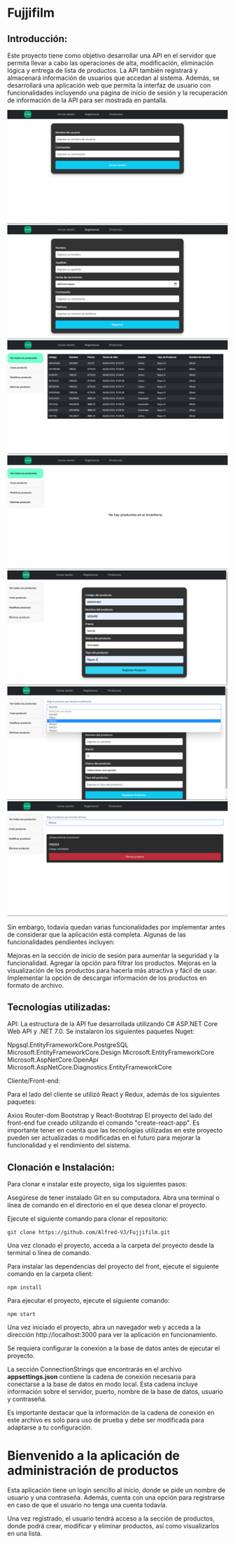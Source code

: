 # Fujjifilm

## Introducción:

Este proyecto tiene como objetivo desarrollar una API en el servidor que permita llevar a cabo las operaciones de alta, modificación, 
eliminación lógica y entrega de lista de productos.
La API también registrará y almacenará información de usuarios que accedan al sistema. Además, se desarrollará una aplicación web que permita
la interfaz de usuario con funcionalidades incluyendo una página de inicio de sesión y la recuperación de información de la API para ser mostrada en pantalla.

![Demostración de la imagen](client/src/assets/img1.png)
![Demostración de la imagen](client/src/assets/img2.png)
![Demostración de la imagen](client/src/assets/img7.png)
![Demostración de la imagen](client/src/assets/img3.png)
![Demostración de la imagen](client/src/assets/img4.png)
![Demostración de la imagen](client/src/assets/img5.png)
![Demostración de la imagen](client/src/assets/img6.png)

Sin embargo, todavía quedan varias funcionalidades por implementar antes de considerar que la aplicación está completa. Algunas de las funcionalidades pendientes incluyen:

Mejoras en la sección de inicio de sesión para aumentar la seguridad y la funcionalidad.
Agregar la opción para filtrar los productos.
Mejoras en la visualización de los productos para hacerla más atractiva y fácil de usar.
Implementar la opción de descargar información de los productos en formato de archivo.

## Tecnologías utilizadas:

API:
La estructura de la API fue desarrollada utilizando C# ASP.NET Core Web API y .NET 7.0. Se instalaron los siguientes paquetes Nuget:

Npgsql.EntityFrameworkCore.PostgreSQL
Microsoft.EntityFrameworkCore.Design
Microsoft.EntityFrameworkCore
Microsoft.AspNetCore.OpenApi
Microsoft.AspNetCore.Diagnostics.EntityFrameworkCore

Cliente/Front-end:

Para el lado del cliente se utilizó React y Redux, además de los siguientes paquetes:

Axios
Router-dom
Bootstrap y React-Bootstrap
El proyecto del lado del front-end fue creado utilizando el comando "create-react-app".
Es importante tener en cuenta que las tecnologías utilizadas en este proyecto pueden ser actualizadas o modificadas en el futuro para mejorar la funcionalidad y
el rendimiento del sistema.

## Clonación e Instalación:

Para clonar e instalar este proyecto, siga los siguientes pasos:

Asegúrese de tener instalado Git en su computadora. 
Abra una terminal o línea de comando en el directorio en el que desea clonar el proyecto.

Ejecute el siguiente comando para clonar el repositorio:

```
git clone https://github.com/Alfred-VJ/Fujjifilm.git
```

Una vez clonado el proyecto, acceda a la carpeta del proyecto desde la terminal o línea de comando.

Para instalar las dependencias del proyecto del front, ejecute el siguiente comando en la carpeta client:

```
npm install
```

Para ejecutar el proyecto, ejecute el siguiente comando:
```
npm start
```

Una vez iniciado el proyecto, abra un navegador web y acceda a la dirección http://localhost:3000 para ver la aplicación en funcionamiento.

Se requiera configurar la conexión a la base de datos antes de ejecutar el proyecto. 

La sección ConnectionStrings que encontrarás en el archivo **appsettings.json** contiene la cadena de conexión necesaria para conectarse a la base de datos en modo local. Esta cadena incluye información sobre el servidor, puerto, nombre de la base de datos, usuario y contraseña.

Es importante destacar que la información de la cadena de conexión en este archivo es solo para uso de prueba y debe ser modificada para adaptarse a tu configuración.

# Bienvenido a la aplicación de administración de productos

Esta aplicación tiene un login sencillo al inicio, donde se pide un nombre de usuario y una contraseña. Además, cuenta con una opción para registrarse en caso de que el usuario no tenga una cuenta todavía.

Una vez registrado, el usuario tendrá acceso a la sección de productos, donde podrá crear, modificar y eliminar productos, así como visualizarlos en una lista.

